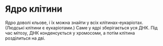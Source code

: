 # Ядро клітини

Ядро доволі кльове, і їх можна знайти у всіх клітинах-еукаріотах. (Людські
клітини є еукаріотами.) Саме у ядрі зберігається уся ДНК. Під час мітозу, ДНК
конденсується у хромосоми, а потім клітина розділиться на дві.
